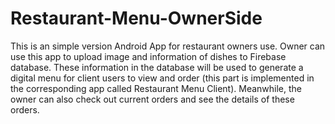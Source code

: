 # Restaurant-Menu-OwnerSide

This is an simple version Android App for restaurant owners use. Owner can use this app to upload image and information of dishes to Firebase database. These information in the database will be used to generate a digital menu for client users to view and order (this part is implemented in the corresponding app called Restaurant Menu Client). Meanwhile, the owner can also check out current orders and see the details of these orders.
